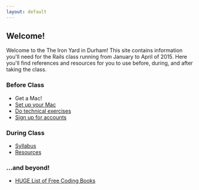 ```yaml
---
layout: default
---
```


## Welcome!

Welcome to the The Iron Yard in Durham!  This site contains information you'll
need for the Rails class running from January to April of 2015.  Here you'll
find references and resources for you to use before, during, and after taking
the class.

### Before Class

* Get a Mac!
* [Set up your Mac](/prework/setup.html)
* [Do technical exercises](/prework/exercises.html)
* [Sign up for accounts](/prework/accounts.html)

### During Class

* [Syllabus](/syllabus/)
* [Resources](/resources/)

### ...and beyond!

* [HUGE List of Free Coding Books](https://github.com/vhf/free-programming-books/blob/master/free-programming-books.md)
